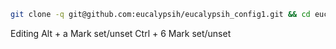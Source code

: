 ```bash
git clone -q git@github.com:eucalypsih/eucalypsih_config1.git && cd eucalypsih_config1 && git config user.name "eucalypsih" && git config user.email "eucalypsih@gmail.com" && git branch -M main && git pull origin main --allow-unrelated-histories

```
Editing
  Alt  + a Mark set/unset
  Ctrl + 6 Mark set/unset
